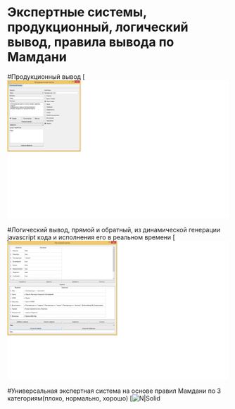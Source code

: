 # Экспертные системы, продукционный, логический вывод, правила вывода по Мамдани


#Продукционный вывод
[![N|Solid](https://github.com/EgorSidorov/Expert_system/blob/master/images/production.png)

#Логический вывод, прямой и обратный, из динамической генерации javascript кода и исполнения его в реальном времени
[![N|Solid](https://github.com/EgorSidorov/Expert_system/blob/master/images/logic.png)

#Универсальная экспертная система на основе правил Мамдани по 3 категориям(плохо, нормально, хорошо)
[![N|Solid](https://github.com/EgorSidorov/Expert_system/blob/master/images/mamdani.png)
